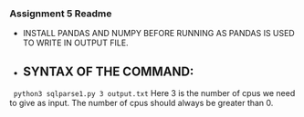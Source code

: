 ### Assignment 5 Readme
- INSTALL PANDAS AND NUMPY BEFORE RUNNING AS PANDAS IS USED TO WRITE IN OUTPUT FILE.
- ## SYNTAX OF THE COMMAND:
``` python3 sqlparse1.py 3 output.txt```
Here 3 is the number of cpus we need to give as input. The number of cpus should always be greater than 0.

